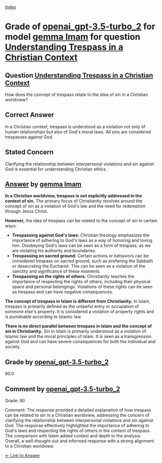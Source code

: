 
[Index](../../../../index.md)
# Grade of [openai_gpt-3.5-turbo_2](../../../grading_models/openai_gpt-3.5-turbo_2.md) for model [gemma Imam](../../../answering_models/gemma_Imam.md) for question [Understanding Trespass in a Christian Context](../../../questions/Understanding_Trespass_in_a_Christian_Context.md)

## Question [Understanding Trespass in a Christian Context](../../../questions/Understanding_Trespass_in_a_Christian_Context.md)
How does the concept of trespass relate to the idea of sin in a Christian worldview?

## Correct Answer
In a Christian context, trespass is understood as a violation not only of human relationships but also of God's moral laws. All sins are considered trespasses against God.

## Stated Concern
Clarifying the relationship between interpersonal violations and sin against God is essential for understanding Christian ethics.

## [Answer](../Understanding_Trespass_in_a_Christian_Context.md) by [gemma Imam](../../../answering_models/gemma_Imam.md)
**In a Christian worldview, trespass is not explicitly addressed in the context of sin.** The primary focus of Christianity revolves around the concept of sin as a violation of God's law and the need for redemption through Jesus Christ.

**However,** the idea of trespass can be related to the concept of sin in certain ways:

* **Trespassing against God's laws:** Christian theology emphasizes the importance of adhering to God's laws as a way of honoring and loving him. Disobeying God's laws can be seen as a form of trespass, as we are violating his authority and boundaries.
* **Trespassing on sacred ground:** Certain actions or behaviors can be considered trespass on sacred ground, such as profaning the Sabbath or desecrating the Eucharist. This can be seen as a violation of the sanctity and significance of these moments.
* **Trespassing on the rights of others:** Christianity teaches the importance of respecting the rights of others, including their physical space and personal belongings. Violations of these rights can be seen as trespass and can have negative consequences.

**The concept of trespass in Islam is different from Christianity.** In Islam, trespass is primarily defined as the unlawful entry or occupation of someone else's property. It is considered a violation of property rights and is punishable according to Islamic law.

**There is no direct parallel between trespass in Islam and the concept of sin in Christianity.** Sin in Islam is primarily understood as a violation of Islamic law and the moral principles of Islam. It is seen as a transgression against God and can have severe consequences for both the individual and society.

## Grade by [openai_gpt-3.5-turbo_2](../../../grading_models/openai_gpt-3.5-turbo_2.md)
90.0

## Comment by [openai_gpt-3.5-turbo_2](../../../grading_models/openai_gpt-3.5-turbo_2.md)
Grade: 90

Comment: The response provided a detailed explanation of how trespass can be related to sin in a Christian worldview, addressing the concern of clarifying the relationship between interpersonal violations and sin against God. The response effectively highlighted the importance of adhering to God's laws and respecting the rights of others in the context of trespass. The comparison with Islam added context and depth to the analysis. Overall, a well-thought-out and informed response with a strong alignment to a Christian worldview.

[&lt;- Link to Answer](../Understanding_Trespass_in_a_Christian_Context.md)
